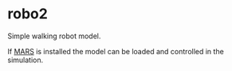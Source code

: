 # robo2
Simple walking robot model.

If [MARS](https://github.com/rock-simulation/mars) is installed the model can be loaded and controlled in the simulation.
